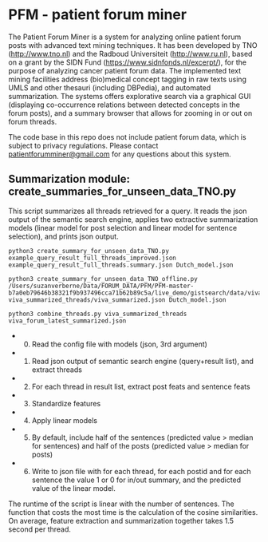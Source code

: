 # PFM - patient forum miner

The Patient Forum Miner is a system for analyzing online patient forum posts with advanced text mining techniques. It has been developed by TNO (http://www.tno.nl) and the Radboud Universiteit (http://www.ru.nl), based on a grant by the SIDN Fund (https://www.sidnfonds.nl/excerpt/), for the purpose of analyzing cancer patient forum data. The implemented text mining facilities address (bio)medical concept tagging in raw texts using UMLS and other thesauri (including DBPedia), and automated summarization. The systems offers explorative search via a graphical GUI (displaying co-occurrence relations between detected concepts in the forum posts), and a summary browser that allows for zooming in or out on forum threads.

The code base in this repo does not include patient forum data, which is subject to privacy regulations. Please contact patientforumminer@gmail.com for any questions about this system.


## Summarization module: create_summaries_for_unseen_data_TNO.py

This script summarizes all threads retrieved for a query. It reads the json output of the semantic search engine, applies two extractive summarization models (linear model for post selection and linear model for sentence selection), and prints json output.

```
python3 create_summary_for_unseen_data_TNO.py example_query_result_full_threads_improved.json example_query_result_full_threads.summary.json Dutch_model.json
```

```
python3 create_summary_for_unseen_data_TNO_offline.py /Users/suzanverberne/Data/FORUM_DATA/PFM/PFM-master-b7a0eb79646b38321f9b937496cca71b62b89c5a/live_demo/gistsearch/data/viva/viva_input_data_for_elasticsearch_latest.json viva_summarized_threads/viva_summarized.json Dutch_model.json
```

```
python3 combine_threads.py viva_summarized_threads viva_forum_latest_summarized.json
```

 + 0. Read the config file with models (json, 3rd argument)
 + 1. Read json output of semantic search engine (query+result list), and extract threads
 + 2. For each thread in result list, extract post feats and sentence feats
 + 3. Standardize features
 + 4. Apply linear models
 + 5. By default, include half of the sentences (predicted value > median for sentences) and half of the posts (predicted value > median for posts)
 + 6. Write to json file with for each thread, for each postid and for each sentence the value 1 or 0 for in/out summary, and the predicted value of the linear model.
 

The runtime of the script is linear with the number of sentences. The function that costs the most time is the calculation of the cosine similarities. On average, feature extraction and summarization together takes 1.5 second per thread.
